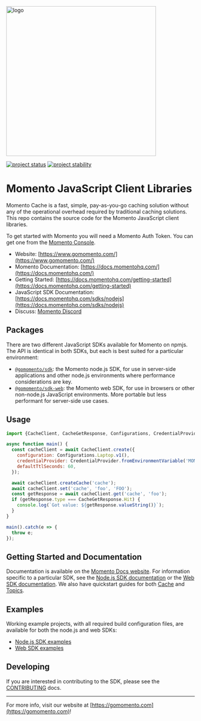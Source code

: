 <head>
  <meta name="Momento JavaScript Client Library Documentation" content="JavaScript client software development kit for Momento Cache">
</head>
<img src="https://docs.momentohq.com/img/momento-logo-forest.svg" alt="logo" width="400"/>

[![project status](https://momentohq.github.io/standards-and-practices/badges/project-status-official.svg)](https://github.com/momentohq/standards-and-practices/blob/main/docs/momento-on-github.md)
[![project stability](https://momentohq.github.io/standards-and-practices/badges/project-stability-stable.svg)](https://github.com/momentohq/standards-and-practices/blob/main/docs/momento-on-github.md)

# Momento JavaScript Client Libraries

Momento Cache is a fast, simple, pay-as-you-go caching solution without any of the operational overhead
required by traditional caching solutions.  This repo contains the source code for the Momento JavaScript client libraries.

To get started with Momento you will need a Momento Auth Token. You can get one from the [Momento Console](https://console.gomomento.com).

* Website: [https://www.gomomento.com/](https://www.gomomento.com/)
* Momento Documentation: [https://docs.momentohq.com/](https://docs.momentohq.com/)
* Getting Started: [https://docs.momentohq.com/getting-started](https://docs.momentohq.com/getting-started)
* JavaScript SDK Documentation: [https://docs.momentohq.com/sdks/nodejs](https://docs.momentohq.com/sdks/nodejs)
* Discuss: [Momento Discord](https://discord.gg/3HkAKjUZGq)

## Packages

There are two different JavaScript SDKs available for Momento on npmjs.  The API is identical in both SDKs, but each
is best suited for a particular environment:

* [`@gomomento/sdk`](https://www.npmjs.com/package/@gomomento/sdk): the Momento node.js SDK, for use in server-side applications
  and other node.js environments where performance considerations are key.
* [`@gomomento/sdk-web`](https://www.npmjs.com/package/@gomomento/sdk-web): the Momento web SDK, for use in browsers or
  other non-node.js JavaScript environments.  More portable but less performant for server-side use cases.

## Usage

```javascript
import {CacheClient, CacheGetResponse, Configurations, CredentialProvider} from '@gomomento/sdk';

async function main() {
  const cacheClient = await CacheClient.create({
    configuration: Configurations.Laptop.v1(),
    credentialProvider: CredentialProvider.fromEnvironmentVariable('MOMENTO_API_KEY'),
    defaultTtlSeconds: 60,
  });

  await cacheClient.createCache('cache');
  await cacheClient.set('cache', 'foo', 'FOO');
  const getResponse = await cacheClient.get('cache', 'foo');
  if (getResponse.type === CacheGetResponse.Hit) {
    console.log(`Got value: ${getResponse.valueString()}`);
  }
}

main().catch(e => {
  throw e;
});

```

## Getting Started and Documentation

Documentation is available on the [Momento Docs website](https://docs.momentohq.com). For information specific to a
particular SDK, see the [Node.js SDK documentation](https://docs.momentohq.com/sdks/nodejs) or the
[Web SDK documentation](https://docs.momentohq.com/sdks/web). We also have quickstart guides for both
[Cache](https://docs.momentohq.com/sdks/nodejs/cache.html) and [Topics](https://docs.momentohq.com/sdks/nodejs/topics.html).

## Examples

Working example projects, with all required build configuration files, are available for both the node.js and web SDKs:

* [Node.js SDK examples](./examples/nodejs)
* [Web SDK examples](./examples/web)

## Developing

If you are interested in contributing to the SDK, please see the [CONTRIBUTING](./CONTRIBUTING.md) docs.

----------------------------------------------------------------------------------------
For more info, visit our website at [https://gomomento.com](https://gomomento.com)!
